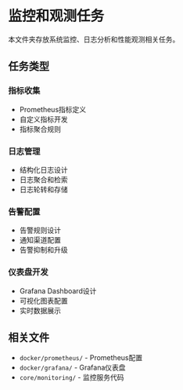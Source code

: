 # 监控和观测任务

本文件夹存放系统监控、日志分析和性能观测相关任务。

## 任务类型

### 指标收集
- Prometheus指标定义
- 自定义指标开发
- 指标聚合规则

### 日志管理
- 结构化日志设计
- 日志聚合和检索
- 日志轮转和存储

### 告警配置
- 告警规则设计
- 通知渠道配置
- 告警抑制和升级

### 仪表盘开发
- Grafana Dashboard设计
- 可视化图表配置
- 实时数据展示

## 相关文件

- `docker/prometheus/` - Prometheus配置
- `docker/grafana/` - Grafana仪表盘
- `core/monitoring/` - 监控服务代码